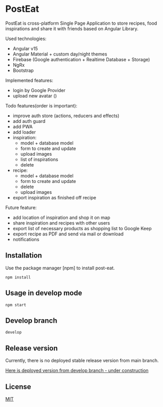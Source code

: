 # PostEat

PostEat is cross-platform Single Page Application to store recipes, food inspirations and share it with friends based on Angular Library.


Used technologies:
- Angular v15
- Angular Material + custom day/night themes
- Firebase (Google authentication + Realtime Database + Storage)
- NgRx
- Bootstrap

Implemented features:
- login by Google Provider
- upload new avatar ()

Todo features(order is important):
- improve auth store (actions, reducers and effects)
- add auth guard
- add PWA
- add loader
- inspiration: 
  - model + database model
  - form to create and update
  - upload images
  - list of inspirations
  - delete
- recipe:
  - model + database model
  - form to create and update
  - delete
  - upload images
- export inspiration as finished off recipe

Future feature:
- add location of inspiration and shop it on map
- share inspiration and recipes with other users
- export list of necessary products as shopping list to Google Keep
- export recipe as PDF and send via mail or download
- notifications


## Installation

Use the package manager [npm] to install post-eat.

```
npm install
```

## Usage in develop mode

```
npm start
```

## Develop branch

```develop```

## Release version
Currently, there is no deployed stable release version from main branch.

[Here is deployed version from develop branch - under construction](https://post-eat-ee093.web.app/)

## License

[MIT](https://choosealicense.com/licenses/mit/)
